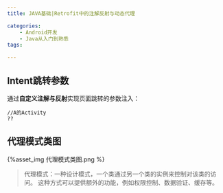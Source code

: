 ```yaml
---
title: JAVA基础|Retrofit中的注解反射与动态代理

categories:
    - Android开发
    - Java从入门到熟悉
tags:

---
```



## Intent跳转参数
通过**自定义注解与反射**实现页面跳转的参数注入：
```
//A的Activity
??
```
## 代理模式类图
{%asset_img 代理模式类图.png %}
>代理模式：一种设计模式，一个类通过另一个类的实例来控制对该类的访问。
          这种方式可以提供额外的功能，例如权限控制、数据验证、缓存等。
